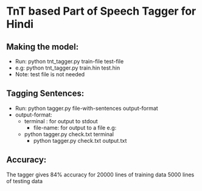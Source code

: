 # TnT based Part of Speech Tagger for Hindi

## Making the model:
- Run: python tnt_tagger.py train-file test-file
- e.g: python tnt_tagger.py train.hin test.hin
- Note: test file is not needed

## Tagging Sentences:
- Run: python tagger.py file-with-sentences output-format
- output-format:
	- terminal : for output to stdout
        - file-name: for output to a file
  e.g:  
	- python tagger.py check.txt terminal
        - python tagger.py check.txt output.txt


## Accuracy:
   The tagger gives 84% accuracy for 
   20000 lines of training data 
   5000 lines of testing data
